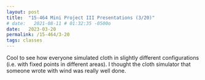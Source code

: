 ```yaml
---
layout: post
title:  "15-464 Mini Project III Presentations (3/20)"
# date:   2021-08-11 # 01:32:35 -0500o
date:   2023-03-20
permalink: /15-464/3-20
tags: classes
---
```


Cool to see how everyone simulated cloth in slightly different configurations (i.e. with fixed points in different areas). I thought the cloth simulator that someone wrote with wind was really well done.